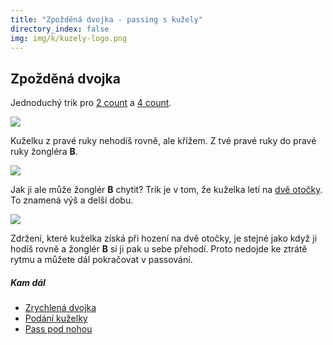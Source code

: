 ```yaml
---
title: "Zpožděná dvojka - passing s kužely"
directory_index: false
img: img/k/kuzely-logo.png
---
```


## Zpožděná dvojka


Jednoduchý trik pro <a href="2count.html" title="Rychlejší passování.">2 count</a> a <a href="4count.html" title="Základ passování.">4 count</a>.

![](img/k/kuzely-passing-zpozdenadvojkaa.png)

Kuželku z pravé ruky nehodíš rovně, ale křížem. Z tvé pravé ruky do pravé ruky žongléra **B**.

![](img/k/kuzely-passing-zpozdenadvojkab.png)

Jak ji ale může žonglér **B** chytit? Trik je v tom, že kuželka letí na <a href="/kuzely/passing/hody.html#double" title="Hod na dvě otočky.">dvě otočky</a>. To znamená výš a delší dobu.

![](img/k/kuzely-passing-zpozdenadvojkac.png)

Zdržení, které kuželka získá při hození na dvě otočky, je stejné jako když ji hodíš rovně a žonglér **B** si ji pak u sebe přehodí. Proto nedojde ke ztrátě rytmu a můžete dál pokračovat v passování.


##### Kam dál

- [Zrychlená dvojka](/kuzely/passing/zrychlena-dvojka.html "Trik pro ozvláštnění 2 count nebo 4 count")
- [Podání kuželky](/kuzely/passing/podani-kuzelky.html "Podání kuželky při passování")
- [Pass pod nohou](/kuzely/passing/podnohou.html "Házení kuželky pod nohou")

